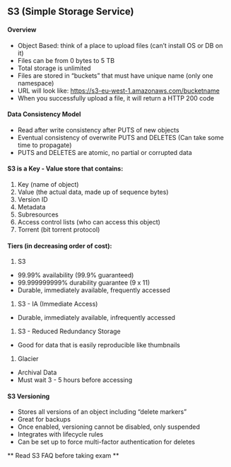 ## S3 (Simple Storage Service)

#### Overview
* Object Based: think of a place to upload files (can’t install OS or DB on it)
* Files can be from 0 bytes to 5 TB
* Total storage is unlimited
* Files are stored in “buckets” that must have unique name (only one namespace)
* URL will look like: https://s3-eu-west-1.amazonaws.com/bucketname
* When you successfully upload a file, it will return a HTTP 200 code

#### Data Consistency Model
* Read after write consistency after PUTS of new objects
* Eventual consistency of overwrite PUTS and DELETES (Can take some time to propagate)
* PUTS and DELETES are atomic, no partial or corrupted data

#### S3 is a Key - Value store that contains:
1. Key (name of object)
1. Value (the actual data, made up of sequence bytes)
1. Version ID
1. Metadata
1. Subresources
 1. Access control lists (who can access this object)
 1. Torrent (bit torrent protocol)

#### Tiers (in decreasing order of cost):
1. S3
 * 99.99% availability (99.9% guaranteed)
 * 99.999999999% durability guarantee (9 x 11)
 * Durable, immediately available, frequently accessed
1. S3 - IA (Immediate Access)
 * Durable, immediately available, infrequently accessed
1.  S3 - Reduced Redundancy Storage
 * Good for data that is easily reproducible like thumbnails
1. Glacier
 * Archival Data
 * Must wait 3 - 5 hours before accessing

#### S3 Versioning
* Stores all versions of an object including “delete markers”
* Great for backups
* Once enabled, versioning cannot be disabled, only suspended
* Integrates with lifecycle rules
* Can be set up to force multi-factor authentication for deletes

** Read S3 FAQ before taking exam **
 
